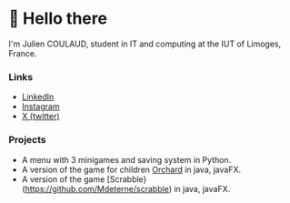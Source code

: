 # 👋 Hello there
I'm Julien COULAUD, student in IT and computing at the IUT of Limoges, France.

### Links
 - [LinkedIn](https://www.linkedin.com/in/julien-coulaud-25275b22a/)
 - [Instagram](https://www.instagram.com/neiluj_9/)
 - [X (twitter)](https://x.com/NeiluJ_9)

### Projects
 - A menu with 3 minigames and saving system in Python.
 - A version of the game for children [Orchard](https://git.unilim.fr/bidault17/orchard) in java, javaFX.
 - A version of the game [Scrabble}(https://github.com/Mdeterne/scrabble) in java, javaFX.
